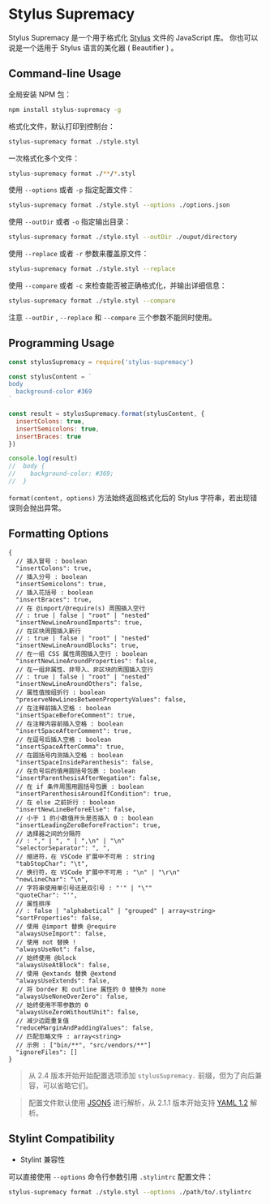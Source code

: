 # Stylus Supremacy

Stylus Supremacy 是一个用于格式化 [Stylus] 文件的 JavaScript 库。
你也可以说是一个适用于 Stylus 语言的美化器 ( Beautifier ) 。

[Stylus]: http://stylus-lang.com/

## Command-line Usage

全局安装 NPM 包：

```sh
npm install stylus-supremacy -g
```

格式化文件，默认打印到控制台：

```sh
stylus-supremacy format ./style.styl
```

一次格式化多个文件：

```sh
stylus-supremacy format ./**/*.styl
```

使用 `--options` 或者 `-p` 指定配置文件：

```sh
stylus-supremacy format ./style.styl --options ./options.json
```

使用 `--outDir` 或者 `-o` 指定输出目录：

```sh
stylus-supremacy format ./style.styl --outDir ./ouput/directory
```

使用 `--replace` 或者 `-r` 参数来覆盖原文件：

```sh
stylus-supremacy format ./style.styl --replace
```

使用 `--compare` 或者 `-c` 来检查能否被正确格式化，并输出详细信息：

```sh
stylus-supremacy format ./style.styl --compare
```

注意 `--outDir` , `--replace` 和 `--compare` 三个参数不能同时使用。

## Programming Usage

```js
const stylusSupremacy = require('stylus-supremacy')

const stylusContent = `
body
  background-color #369
`

const result = stylusSupremacy.format(stylusContent, {
  insertColons: true,
  insertSemicolons: true,
  insertBraces: true
})

console.log(result)
//  body {
//    background-color: #369;
//  }
```

`format(content, options)` 方法始终返回格式化后的 Stylus 字符串，若出现错误则会抛出异常。

## Formatting Options

```jsonc
{
  // 插入冒号 : boolean
  "insertColons": true,
  // 插入分号 : boolean
  "insertSemicolons": true,
  // 插入花括号 : boolean
  "insertBraces": true,
  // 在 @import/@require(s) 周围插入空行
  // : true | false | "root" | "nested"
  "insertNewLineAroundImports": true,
  // 在区块周围插入新行
  // : true | false | "root" | "nested"
  "insertNewLineAroundBlocks": true,
  // 在一组 CSS 属性周围插入空行 : boolean
  "insertNewLineAroundProperties": false,
  // 在一组非属性、非导入、非区块的周围插入空行
  // : true | false | "root" | "nested"
  "insertNewLineAroundOthers": false,
  // 属性值按组折行 : boolean
  "preserveNewLinesBetweenPropertyValues": false,
  // 在注释前插入空格 : boolean
  "insertSpaceBeforeComment": true,
  // 在注释内容前插入空格 : boolean
  "insertSpaceAfterComment": true,
  // 在逗号后插入空格 : boolean
  "insertSpaceAfterComma": true,
  // 在圆括号内测插入空格 : boolean
  "insertSpaceInsideParenthesis": false,
  // 在负号后的值用圆括号包裹 : boolean
  "insertParenthesisAfterNegation": false,
  // 在 if 条件周围用圆括号包裹 : boolean
  "insertParenthesisAroundIfCondition": true,
  // 在 else 之前折行 : boolean
  "insertNewLineBeforeElse": false,
  // 小于 1 的小数值开头是否插入 0 : boolean
  "insertLeadingZeroBeforeFraction": true,
  // 选择器之间的分隔符
  // : "," | ", " | ",\n" | "\n"
  "selectorSeparator": ", ",
  // 缩进符，在 VSCode 扩展中不可用 : string
  "tabStopChar": "\t",
  // 换行符，在 VSCode 扩展中不可用 : "\n" | "\r\n"
  "newLineChar": "\n",
  // 字符串使用单引号还是双引号 : "'" | "\""
  "quoteChar": "'",
  // 属性排序
  // : false | "alphabetical" | "grouped" | array<string>
  "sortProperties": false,
  // 使用 @import 替换 @require
  "alwaysUseImport": false,
  // 使用 not 替换 !
  "alwaysUseNot": false,
  // 始终使用 @block
  "alwaysUseAtBlock": false,
  // 使用 @extands 替换 @extend
  "alwaysUseExtends": false,
  // 将 border 和 outline 属性的 0 替换为 none
  "alwaysUseNoneOverZero": false,
  // 始终使用不带参数的 0
  "alwaysUseZeroWithoutUnit": false,
  // 减少边距重复值
  "reduceMarginAndPaddingValues": false,
  // 匹配忽略文件 : array<string>
  // 示例 : ["bin/**", "src/vendors/**"]
  "ignoreFiles": []
}
```

> 从 2.4 版本开始开始配置选项添加 `stylusSupremacy.` 前缀，但为了向后兼容，可以省略它们。

> 配置文件默认使用 [JSON5] 进行解析，从 2.1.1 版本开始支持 [YAML 1.2] 解析。

[JSON5]: https://json5.org/
[YAML 1.2]: https://yaml.org/spec/1.2/spec.html

## Stylint Compatibility

- Stylint 兼容性

可以直接使用 `--options` 命令行参数引用 `.stylintrc` 配置文件：

```sh
stylus-supremacy format ./style.styl --options ./path/to/.stylintrc
```
